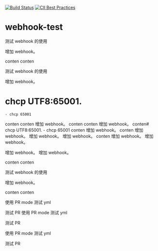 [![Build Status](https://travis-ci.org/zhaojuntao/webhook-test.svg?branch=master)](https://travis-ci.org/zhaojuntao/webhook-test)
[![CII Best Practices](https://bestpractices.coreinfrastructure.org/projects/2546/badge)](https://bestpractices.coreinfrastructure.org/projects/2546)

# webhook-test
测试 webhook 的使用

增加 webhook。

conten
conten


测试 webhook 的使用

增加 webhook。
# chcp UTF8:65001.
    - chcp 65001
conten
conten
增加 webhook。
conten
conten
增加 webhook。
conten# chcp UTF8:65001.
    - chcp 65001
conten
增加 webhook。
conten
增加 webhook。
增加 webhook。
增加 webhook。
conten
增加 webhook。
增加 webhook。

增加 webhook。
增加 webhook。

conten
conten

测试 webhook 的使用

增加 webhook。

conten
conten

使用 PR mode 测试 yml

测试 PR
使用 PR mode 测试 yml

测试 PR



使用 PR mode 测试 yml

测试 PR